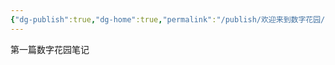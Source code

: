 ```yaml
---
{"dg-publish":true,"dg-home":true,"permalink":"/publish/欢迎来到数字花园/","tags":["gardenEntry"],"dgPassFrontmatter":true}
---
```


第一篇数字花园笔记


